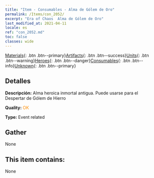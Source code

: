 ```yaml
---
title: "Item - Consumables - Alma de Gólem de Oro"
permalink: /Items/con_2052/
excerpt: "Era of Chaos  Alma de Gólem de Oro"
last_modified_at: 2021-04-11
locale: es
ref: "con_2052.md"
toc: false
classes: wide
---
```

 [Materials](/es/Items/){: .btn .btn--primary}[Artifacts](/es/Items/Artifacts/){: .btn .btn--success}[Units](/es/Items/Units/){: .btn .btn--warning}[Heroes](/es/Items/Heroes/){: .btn .btn--danger}[Consumables](/es/Items/Consumables/){: .btn .btn--info}[Unknown](/es/Items/Unknown/){: .btn .btn--primary}

## Detalles
 **Descripción:** Alma heroica inmortal antigua. Puede usarse para el Despertar de Gólem de Hierro

 **Quality:** <span style="color: #FF8C00">OK</span>

 **Type:** Event related

## Gather

  None

## This item contains:

  None

